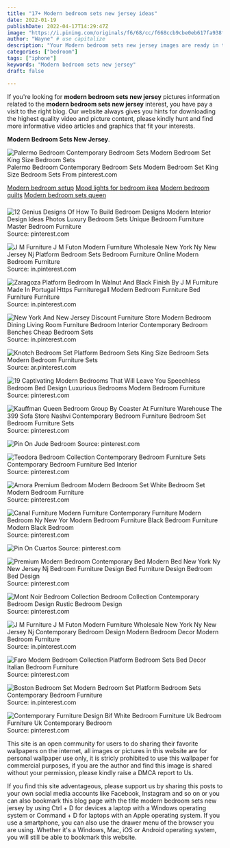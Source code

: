 ```yaml
---
title: "17+ Modern bedroom sets new jersey ideas"
date: 2022-01-19
publishDate: 2022-04-17T14:29:47Z
image: "https://i.pinimg.com/originals/f6/68/cc/f668ccb9cbe0eb617fa938f7c0fd214c.jpg"
author: "Wayne" # use capitalize
description: "Your Modern bedroom sets new jersey images are ready in this website. Modern bedroom sets new jersey are a topic that is being searched for and liked by netizens now. You can Get the Modern bedroom sets new jersey files here. Download all free images."
categories: ["bedroom"]
tags: ["iphone"]
keywords: "Modern bedroom sets new jersey"
draft: false

---
```


If you're looking for **modern bedroom sets new jersey** pictures information related to the **modern bedroom sets new jersey** interest, you have pay a visit to the right  blog.  Our website always  gives you  hints  for downloading  the highest  quality video and picture  content, please kindly hunt and find more informative video articles and graphics  that fit your interests.

**Modern Bedroom Sets New Jersey**. 

![Palermo Bedroom Contemporary Bedroom Sets Modern Bedroom Set King Size Bedroom Sets](https://i.pinimg.com/originals/54/d5/59/54d5597e268c555b0aad159fac34fbf6.jpg "Palermo Bedroom Contemporary Bedroom Sets Modern Bedroom Set King Size Bedroom Sets")
Palermo Bedroom Contemporary Bedroom Sets Modern Bedroom Set King Size Bedroom Sets From pinterest.com

[Modern bedroom setup](/modern-bedroom-setup/)
[Mood lights for bedroom ikea](/mood-lights-for-bedroom-ikea/)
[Modern bedroom quilts](/modern-bedroom-quilts/)
[Modern bedroom sets queen](/modern-bedroom-sets-queen/)



### 

 


![12 Genius Designs Of How To Build Bedroom Designs Modern Interior Design Ideas Photos Luxury Bedroom Sets Unique Bedroom Furniture Master Bedroom Furniture](https://i.pinimg.com/736x/81/94/3d/81943d2fc5e6b043923eeae0942f6bc6.jpg "12 Genius Designs Of How To Build Bedroom Designs Modern Interior Design Ideas Photos Luxury Bedroom Sets Unique Bedroom Furniture Master Bedroom Furniture")
Source: pinterest.com

 

![J M Furniture J M Futon Modern Furniture Wholesale New York Ny New Jersey Nj Platform Bedroom Sets Bedroom Furniture Online Modern Bedroom Furniture](https://i.pinimg.com/originals/ea/72/d6/ea72d6bb5f6f1a888fd2f93ef5ed8cba.jpg "J M Furniture J M Futon Modern Furniture Wholesale New York Ny New Jersey Nj Platform Bedroom Sets Bedroom Furniture Online Modern Bedroom Furniture")
Source: in.pinterest.com

 

![Zaragoza Platform Bedroom In Walnut And Black Finish By J M Furniture Made In Portugal Https Furnituregall Modern Bedroom Furniture Bed Furniture Furniture](https://i.pinimg.com/originals/3d/30/ec/3d30eca79955ae8e5ef838040a1b5a30.jpg "Zaragoza Platform Bedroom In Walnut And Black Finish By J M Furniture Made In Portugal Https Furnituregall Modern Bedroom Furniture Bed Furniture Furniture")
Source: in.pinterest.com

 

![New York And New Jersey Discount Furniture Store Modern Bedroom Dining Living Room Furniture Bedroom Interior Contemporary Bedroom Benches Cheap Bedroom Sets](https://i.pinimg.com/originals/1f/0e/b4/1f0eb488d8f680af89ffcc7349b5b0f3.jpg "New York And New Jersey Discount Furniture Store Modern Bedroom Dining Living Room Furniture Bedroom Interior Contemporary Bedroom Benches Cheap Bedroom Sets")
Source: in.pinterest.com

 

![Knotch Bedroom Set Platform Bedroom Sets King Size Bedroom Sets Modern Bedroom Furniture Sets](https://i.pinimg.com/originals/63/a3/b1/63a3b1fb9d254f9800c4b65ff56f9fb0.jpg "Knotch Bedroom Set Platform Bedroom Sets King Size Bedroom Sets Modern Bedroom Furniture Sets")
Source: ar.pinterest.com

 

![19 Captivating Modern Bedrooms That Will Leave You Speechless Bedroom Bed Design Luxurious Bedrooms Modern Bedroom Furniture](https://i.pinimg.com/originals/0b/7a/91/0b7a915cefb6917b97943a7828ed2f9d.jpg "19 Captivating Modern Bedrooms That Will Leave You Speechless Bedroom Bed Design Luxurious Bedrooms Modern Bedroom Furniture")
Source: pinterest.com

 

![Kauffman Queen Bedroom Group By Coaster At Furniture Warehouse The 399 Sofa Store Nashvi Contemporary Bedroom Furniture Bedroom Set Bedroom Furniture Sets](https://i.pinimg.com/originals/dc/e2/96/dce296765dbb653c08c11e65be17f5b3.gif "Kauffman Queen Bedroom Group By Coaster At Furniture Warehouse The 399 Sofa Store Nashvi Contemporary Bedroom Furniture Bedroom Set Bedroom Furniture Sets")
Source: pinterest.com

 

![Pin On Jude Bedroom](https://i.pinimg.com/originals/b6/db/09/b6db09fce89069fbccfc3e55d6d8cc91.jpg "Pin On Jude Bedroom")
Source: pinterest.com

 

![Teodora Bedroom Collection Contemporary Bedroom Furniture Sets Contemporary Bedroom Furniture Bed Interior](https://i.pinimg.com/originals/c2/03/ca/c203ca533b6e2311b57ea4b3d5a12e9d.png "Teodora Bedroom Collection Contemporary Bedroom Furniture Sets Contemporary Bedroom Furniture Bed Interior")
Source: pinterest.com

 

![Amora Premium Bedroom Modern Bedroom Set White Bedroom Set Modern Bedroom Furniture](https://i.pinimg.com/564x/96/71/07/967107f85898ffa59a08d1bdb22171c8.jpg "Amora Premium Bedroom Modern Bedroom Set White Bedroom Set Modern Bedroom Furniture")
Source: pinterest.com

 

![Canal Furniture Modern Furniture Contemporary Furniture Modern Bedroom Ny New Yor Modern Bedroom Furniture Black Bedroom Furniture Modern Black Bedroom](https://i.pinimg.com/736x/7d/14/b5/7d14b504545f37330a1c9df707b51711.jpg "Canal Furniture Modern Furniture Contemporary Furniture Modern Bedroom Ny New Yor Modern Bedroom Furniture Black Bedroom Furniture Modern Black Bedroom")
Source: pinterest.com

 

![Pin On Cuartos](https://i.pinimg.com/originals/67/61/f5/6761f5b7017896a276a27f932900f0be.jpg "Pin On Cuartos")
Source: pinterest.com

 

![Premium Modern Bedroom Contemporary Bed Modern Bed New York Ny New Jersey Nj Bedroom Furniture Design Bed Furniture Design Bedroom Bed Design](https://i.pinimg.com/originals/61/26/76/612676c3e62ed288add7c77c1b4aaa71.jpg "Premium Modern Bedroom Contemporary Bed Modern Bed New York Ny New Jersey Nj Bedroom Furniture Design Bed Furniture Design Bedroom Bed Design")
Source: pinterest.com

 

![Mont Noir Bedroom Collection Bedroom Collection Contemporary Bedroom Design Rustic Bedroom Design](https://i.pinimg.com/736x/ec/dc/1a/ecdc1a156932816512face891cdc59ae.jpg "Mont Noir Bedroom Collection Bedroom Collection Contemporary Bedroom Design Rustic Bedroom Design")
Source: pinterest.com

 

![J M Furniture J M Futon Modern Furniture Wholesale New York Ny New Jersey Nj Contemporary Bedroom Design Modern Bedroom Decor Modern Bedroom Furniture](https://i.pinimg.com/736x/5d/f9/f7/5df9f797da8c8967eca27b288a9315fc.jpg "J M Furniture J M Futon Modern Furniture Wholesale New York Ny New Jersey Nj Contemporary Bedroom Design Modern Bedroom Decor Modern Bedroom Furniture")
Source: in.pinterest.com

 

![Faro Modern Bedroom Collection Platform Bedroom Sets Bed Decor Italian Bedroom Furniture](https://i.pinimg.com/originals/50/8e/b6/508eb6d827fd9e1e737ace835e63b06c.jpg "Faro Modern Bedroom Collection Platform Bedroom Sets Bed Decor Italian Bedroom Furniture")
Source: pinterest.com

 

![Boston Bedroom Set Modern Bedroom Set Platform Bedroom Sets Contemporary Bedroom Furniture](https://i.pinimg.com/originals/85/49/07/8549079815faccf7ec4370926e2deb53.jpg "Boston Bedroom Set Modern Bedroom Set Platform Bedroom Sets Contemporary Bedroom Furniture")
Source: in.pinterest.com

 

![Contemporary Furniture Design Bif White Bedroom Furniture Uk Bedroom Furniture Uk Contemporary Bedroom](https://i.pinimg.com/originals/f6/68/cc/f668ccb9cbe0eb617fa938f7c0fd214c.jpg "Contemporary Furniture Design Bif White Bedroom Furniture Uk Bedroom Furniture Uk Contemporary Bedroom")
Source: pinterest.com

 

This site is an open community for users to do sharing their favorite wallpapers on the internet, all images or pictures in this website are for personal wallpaper use only, it is stricly prohibited to use this wallpaper for commercial purposes, if you are the author and find this image is shared without your permission, please kindly raise a DMCA report to Us.

If you find this site adventageous, please support us by sharing this posts to your own social media accounts like Facebook, Instagram and so on or you can also bookmark this blog page with the title modern bedroom sets new jersey by using Ctrl + D for devices a laptop with a Windows operating system or Command + D for laptops with an Apple operating system. If you use a smartphone, you can also use the drawer menu of the browser you are using. Whether it's a Windows, Mac, iOS or Android operating system, you will still be able to bookmark this website.
